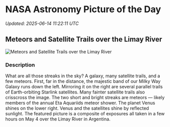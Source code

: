 # NASA Astronomy Picture of the Day

_Updated: 2025-06-14 11:22:11 UTC_

## Meteors and Satellite Trails over the Limay River

![Meteors and Satellite Trails over the Limay River](https://apod.nasa.gov/apod/image/2506/MeteorSats_Moline_960.jpg)

### Description

What are all those streaks in the sky? A galaxy, many satellite trails, and a few meteors.  First, far in the distance, the majestic band of our Milky Way Galaxy runs down the left. Mirroring it on the right are several parallel trails of Earth-orbiting Starlink satellites. Many fainter satellite trails also crisscross the image. The two short and bright streaks are meteors — likely members of the annual Eta Aquariids meteor shower.  The planet Venus shines on the lower right.  Venus and the satellites shine by reflected sunlight. The featured picture is a composite of exposures all taken in a few hours on May 4 over the Limay River in Argentina.
